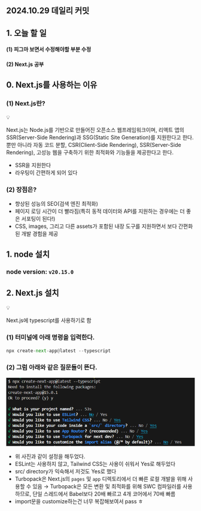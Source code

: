 ## 2024.10.29 데일리 커밋

## 1. 오늘 할 일
#### (1) 피그마 보면서 수정해야할 부분 수정
#### (2) Next.js 공부
## 0. Next.js를 사용하는 이유

### (1) Next.js란?

<aside>
💡

Next.js는 Node.js를 기반으로 만들어진 오픈소스 웹프레임워크이며, 리액트 앱의 SSR(Server-Side Rendering)과 SSG(Static Site Generation)를 지원한다고 한다. 뿐만 아니라 자동 코드 분할, CSR(Client-Side Rendering), SSR(Server-Side Rendering), 고성능 웹을 구축하기 위한 최적화와 기능들을 제공한다고 한다.

</aside>

- SSR을 지원한다
- 라우팅이 간편하게 되어 있다

### (2) 장점은?

- 향상된 성능의 SEO(검색 엔진 최적화)
- 페이지 로딩 시간이 더 빨라짐(특히 동적 데이터와 API를 지원하는 경우에는 더 좋은 서포팅이 된다!)
- CSS, images, 그리고 다른 assets가 포함된 내장 도구를 지원하면서 보다 간편화된 개발 경험을 제공

## 1. node 설치

### node version: `v20.15.0`

## 2. Next.js 설치

<aside>
💡

Next.js에 typescript를 사용하기로 함

</aside>

### (1) 터미널에 아래 명령을 입력한다.

```python
npx create-next-app@latest --typescript
```

### (2) 그럼 아래와 같은 질문들이 뜬다.

![alt text](image.png)

- 위 사진과 같이 설정을 해두었다.
- ESLint는 사용하지 않고, Tailwind CSS는 사용이 쉬워서 Yes로 해두었다
- src/ directory가 익숙해서 저것도 Yes로 했다
- Turbopack은 Next.js의 `pages` 및 `app` 디렉토리에서 더 빠른 로컬 개발을 위해 사용할 수 있음 → Turbopack은 모든 변환 및 최적화를 위해 SWC 컴파일러를 사용하므로, 단일 스레드에서 Babel보다 20배 빠르고 4개 코어에서 70배 빠름
- import문을 customize하는건 너무 복잡해보여서 pass ㅎ